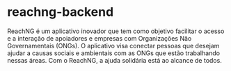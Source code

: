 # reachng-backend
ReachNG é um aplicativo inovador que tem como objetivo facilitar o acesso e a interação de  apoiadores e empresas com Organizações Não Governamentais (ONGs). O aplicativo visa conectar pessoas que desejam ajudar a causas sociais e ambientais com as ONGs que estão trabalhando nessas áreas. Com o ReachNG, a ajuda solidária está ao alcance de todos.
